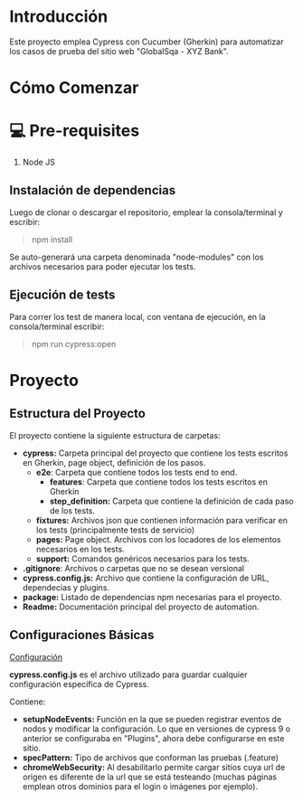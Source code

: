 # Introducción
Este proyecto emplea Cypress con Cucumber (Gherkin) para automatizar los casos de prueba del sitio web "GlobalSqa - XYZ Bank".

# Cómo Comenzar

# 💻 Pre-requisites

1. Node JS


## Instalación de dependencias

Luego de clonar o descargar el repositorio, emplear la consola/terminal y escribir:

> npm install

Se auto-generará una carpeta denominada "node-modules" con los archivos necesarios para poder ejecutar los tests.

## Ejecución de tests

Para correr los test de manera local, con ventana de ejecución, en la consola/terminal escribir:

> npm run cypress:open


# Proyecto

## Estructura del Proyecto

El proyecto contiene la siguiente estructura de carpetas:

- **cypress:** Carpeta principal del proyecto que contiene los tests escritos en Gherkin, page object, definición de los pasos.
  - **e2e**: Carpeta que contiene todos los tests end to end.
    - **features**: Carpeta que contiene todos los tests escritos en Gherkin
    - **step_definition:** Carpeta que contiene la definición de cada paso de los tests.
  - **fixtures:** Archivos json que contienen información para verificar en los tests (principalmente tests de servicio)
  - **pages:** Page object. Archivos con los locadores de los elementos necesarios en los tests.
  - **support:** Comandos genéricos necesarios para los tests.
- **.gitignore**: Archivos o carpetas que no se desean versional
- **cypress.config.js:** Archivo que contiene la configuración de URL, dependecias y plugins.
- **package:** Listado de dependencias npm necesarias para el proyecto.
- **Readme:** Documentación principal del proyecto de automation.

## Configuraciones Básicas

[Configuración](https://docs.cypress.io/guides/references/configuration)

**cypress.config.js** es el archivo utilizado para guardar cualquier configuración específica de Cypress.

Contiene:

- **setupNodeEvents:** Función en la que se pueden registrar eventos de nodos y modificar la configuración. Lo que en versiones de cypress 9 o anterior se configuraba en "Plugins", ahora debe configurarse en este sitio.
- **specPattern:** Tipo de archivos que conforman las pruebas (.feature)
- **chromeWebSecurity:** Al desabilitarlo permite cargar sitios cuya url de origen es diferente de la url que se está testeando (muchas páginas emplean otros dominios para el login o imágenes por ejemplo).
